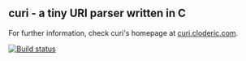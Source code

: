 ## curi - a tiny URI parser written in C ##

For further information, check curi's homepage at [curi.cloderic.com](http://curi.cloderic.com).

[![Build status](https://travis-ci.org/cloderic/curi.png?branch=master)](https://travis-ci.org/cloderic/curi)
